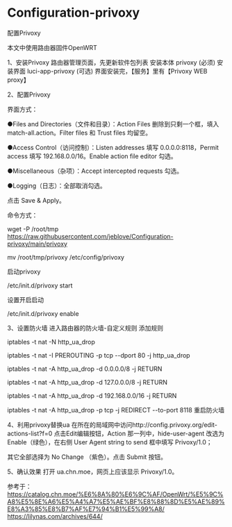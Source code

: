 # Configuration-privoxy

配置Privoxy

本文中使用路由器固件OpenWRT

1、安装Privoxy
路由器管理页面，先更新软件包列表
安装本体 privoxy (必须)
安装界面 luci-app-privoxy (可选)
界面安装完，【服务】里有【Privoxy WEB proxy】

2、配置Privoxy

界面方式：

●Files and Directories（文件和目录）：Action Files 删除到只剩一个框，填入 match-all.action。Filter files 和 Trust files 均留空。

●Access Control（访问控制）：Listen addresses 填写 0.0.0.0:8118，Permit access 填写 192.168.0.0/16。Enable action file editor 勾选。

●Miscellaneous（杂项）：Accept intercepted requests 勾选。

●Logging（日志）：全部取消勾选。

点击 Save & Apply。

命令方式：

wget -P /root/tmp https://raw.githubusercontent.com/jeblove/Configuration-privoxy/main/privoxy

mv /root/tmp/privoxy /etc/config/privoxy

启动privoxy

/etc/init.d/privoxy start

设置开启启动

/etc/init.d/privoxy enable

3、设置防火墙
进入路由器的防火墙-自定义规则
添加规则

iptables -t nat -N http_ua_drop

iptables -t nat -I PREROUTING -p tcp --dport 80 -j http_ua_drop

iptables -t nat -A http_ua_drop -d 0.0.0.0/8 -j RETURN

iptables -t nat -A http_ua_drop -d 127.0.0.0/8 -j RETURN

iptables -t nat -A http_ua_drop -d 192.168.0.0/16 -j RETURN

iptables -t nat -A http_ua_drop -p tcp -j REDIRECT --to-port 8118
重启防火墙

4、利用privoxy替换ua
在所在的局域网中访问http://config.privoxy.org/edit-actions-list?f=0
点击Edit编辑按钮，Action 那一列中，hide-user-agent 改选为 Enable（绿色），在右侧 User Agent string to send 框中填写 Privoxy/1.0；

其它全部选择为 No Change （紫色）。点击 Submit 按钮。

5、确认效果
打开 ua.chn.moe，网页上应该显示 Privoxy/1.0。

参考于：
https://catalog.chn.moe/%E6%8A%80%E6%9C%AF/OpenWrt/%E5%9C%A8%E5%8E%A6%E5%A4%A7%E5%AE%BF%E8%88%8D%E5%AE%89%E8%A3%85%E8%B7%AF%E7%94%B1%E5%99%A8/
https://lilynas.com/archives/644/


